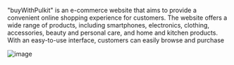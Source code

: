 "buyWithPulkit" is an e-commerce website that aims to provide a convenient online shopping experience for customers. The website offers a wide range of products, including smartphones, electronics, clothing, accessories, beauty and personal care, and home and kitchen products. With an easy-to-use interface, customers can easily browse and purchase 

![image](https://github.com/Pulkitxm/buyWithPulkit/assets/65671483/83852679-a860-43d4-8b6a-d64ba01269d2)
